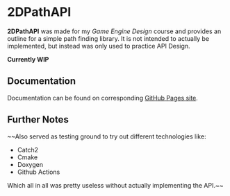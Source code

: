 # 2DPathAPI
**2DPathAPI** was made for my *Game Engine Design* course and provides an outline for a simple path finding library. It is not intended to actually be implemented, but instead was only used to practice API Design.

**Currently WIP**

## Documentation
Documentation can be found on corresponding [GitHub Pages site](https://amonshokhinahmed.github.io/2DPathAPI/). 

## Further Notes
~~Also served as testing ground to try out different technologies like:
- Catch2 
- Cmake
- Doxygen
- Github Actions

Which all in all was pretty useless without actually implementing the API.~~
